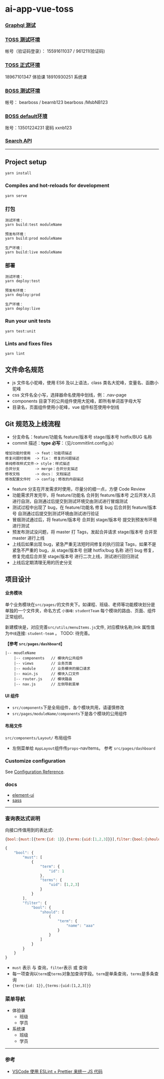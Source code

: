# ai-app-vue-toss

### [Graphql 测试](http://docker.meixiu.mobi:43401/)

### [TOSS 测试环境](https://test.meixiu.mobi/ai-app-vue-toss-test/login/#/)

帐号（验证码登录）：
15591611037 / 961211(验证码)

### [TOSS 正式环境](https://toss.xiaoxiongmeishu.com/login/#/)

18967101347 体验课
18910930251 系统课

### [BOSS 测试环境](https://test.meixiu.mobi/ai-app-vue-boss-test/login/#/)

帐号：
bearboss / bearnb123
bearboss /MsbNB123



### [BOSS default环境](https://ai-xxyy-default-boss-h5.yinyuebao.com/login/#/  )


账号：13501224231 密码 xxnb123

### [Search API](http://docker.meixiu.mobi:48767/jsondoc-ui.html?url=/data/search/m1/jsondoc#)

---

## Project setup

```
yarn install
```

### Compiles and hot-reloads for development

```
yarn serve
```

### 打包

```
测试环境：
yarn build:test moduleName

预发布环境：
yarn build:prod moduleName

生产环境：
yarn build:live moduleName
```

### 部署

```
测试环境：
yarn deploy:test

预发布环境：
yarn deploy:prod

生产环境：
yarn deploy:live
```

### Run your unit tests

```
yarn test:unit
```

### Lints and fixes files

```
yarn lint
```

## 文件命名规范

- js 文件名小驼峰，使用 ES6 及以上语法，class 类名大驼峰，变量名、函数小驼峰
- css 文件名全小写，选择器命名使用中划线，例：.nav-page
- components 目录下的公共组件使用大驼峰，即所有单词首字母大写
- 目录名，页面组件使用小驼峰，vue 组件标签使用中划线

## Git 规范及上线流程

- 分支命名：feature/功能名 feature/版本号 stage/版本号 hotfix/BUG 名称
- commit 描述：**type 必写**：（见/commitlint.config.js）

```text
增加功能时使用  -> feat：功能项描述
修复问题时使用  -> fix： 修复的问题描述
单纯修改样式文件-> style：样式描述
合并分支       -> merge：合并分支描述
修改文档       -> docs： 文档描述
修改配置文件时  -> config：修改的内容描述
```

- feature 分支在开发需求时使用，尽量分的细一点，方便 Code Review
- 功能需求开发完毕，将 feature/功能名 合并到 feature/版本号 之后开发人员进行自测，自测通过后提交到测试环境交由测试进行冒烟测试
- 测试过程中出现了 bug，在 feature/功能名 修复 bug 后合并到 feature/版本号 自测通过后提交到测试环境由测试进行验证
- 冒烟测试通过后，将 feature/版本号 合并到 stage/版本号 提交到预发布环境进行测试
- 预发布测试没问题，将 master 打 Tags，发起合并请求 stage/版本号 合并至 master 进行上线
- 上线后如果出现 bug，紧急严重无法短时间修复的执行回滚 Tags，如果不是紧急不严重的 bug，从 stage/版本号 创建 hotfix/bug 名称 进行 bug 修复，修复完成后合并至 stage/版本号 进行二次上线，测试进行回归测试
- 上线后定期清理无用的历史分支

## 项目设计

#### 业务模块

单个业务模块在`src/pages/`的文件夹下。如课程、班级、老师等功能模块划分是单独的一个文件夹，命名方式 `小骆峰`: `studentTeam`
每个模块的路由、页面、组件正常组织。

新建模块是，对应完善`src/utils/menuItems.js`文件, 对应模块名称,link 属性值为`中线`连接: `student-team` 。 TODO: 待完善。

**【参考 `src/pages/dashboard`**】

```
|-- moudleName
    |-- components   // 模块内公共组件
    |-- views        // 业务页面
    |-- module       // 业务模块的接口请求
    |-- main.js      // 模块入口文件
    |-- router.js    // 模块路由
    |-- nav.js       // 左侧导航菜单
```

#### UI 组件

- `src/components`下是全局组件，各个模块共用，请谨慎修改
- `src/pages/moduleName/components`下是各个模块的公用组件

#### 布局文件

`src/components/Layout/` 布局组件

- 左侧菜单给 `AppLayout`组件传`props`-navItems。 参考 `src/pages/dashboard`

### Customize configuration

See [Configuration Reference](https://cli.vuejs.org/config/).

### docs

- [element-ui](https://element.eleme.cn/#/zh-CN/component/quickstart)
- [sass](https://www.sass.hk/docs/)

---

### 查询表达式说明

向接口传值用到的表达式:

```js
{bool:{must:[{term:{id: 1}},{terms:{uid:[1,2,3]}}],filter:{bool:{should:[{term:{name:'aaa'}}]}}}}
```

```js
{
    "bool": {
        "must": [
            {
                "term": {
                    "id": 1
                },
                "terms": {
                    "uid": [1,2,3]
                }
            }
        ],
        "filter": {
            "bool": {
                "should": [
                    {
                        "term": {
                            "name": "aaa"
                        }
                    }
                ]
            }
        }
    }
}
```

- `must` 表示 与 查询，`filter`表示 或 查询
- 每一项查询以`term`或`terms`对象加查询字段。`term`是单条查询，`terms`是多条查询
- `{term:{id: 1}},{terms:{uid:[1,2,3]}}`

### 菜单导航

- 体验课
  - 班级
  - 学员
- 系统课
  - 班级
  - 学员

---

### 参考

- [VSCode 使用 ESLint + Prettier 来统一 JS 代码](https://www.cnblogs.com/xjnotxj/p/10828183.html)
